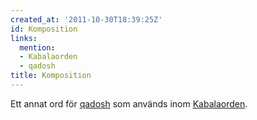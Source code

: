 ```yaml
---
created_at: '2011-10-30T18:39:25Z'
id: Komposition
links:
  mention:
  - Kabalaorden
  - qadosh
title: Komposition
---
```


Ett annat ord för [qadosh] som används inom [Kabalaorden].

  [qadosh]: qadosh
  [Kabalaorden]: Kabalaorden
